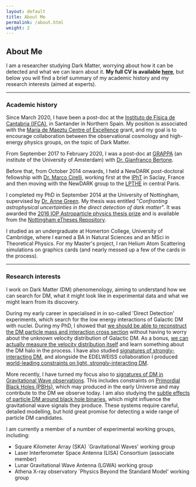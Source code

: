 ```yaml
---
layout: default
title: About Me
permalink: /about.html
weight: 2
---
```



## About Me

I am a researcher studying Dark Matter, worrying about how it can be detected and what we can learn about it. **My full CV is available [here](/assets/BradleyKAVANAGH-CV.pdf)**, but below you will find a brief summary of my academic history and my research interests (aimed at experts).
 
 ---------

### Academic history

Since March 2020, I have been a post-doc at the [Instituto de Física de Cantabria (IFCA)](https://ifca.unican.es/en-us#), in Santander in Northern Spain. My position is associated with the [María de Maeztu Centre of Excellence](https://ifca.unican.es/en-us/mdm/Description) grant, and my goal is to encourage collaboration between the observational cosmology and high-energy physics groups, on the topic of Dark Matter.

From September 2017 to February 2020, I was a post-doc at [GRAPPA](https://iop.fnwi.uva.nl/grappa/) (an institute of the University of Amsterdam) with [Dr. Gianfranco Bertone](http://gianfrancobertone.net).

Before that, from October 2014 onwards, I held a NewDARK post-doctoral fellowship with [Dr. Marco Cirelli](http://www.marcocirelli.net), working first at the [IPhT](http://ipht.cea.fr) in Saclay, France and then moving with the NewDARK group to the [LPTHE](http://www.lpthe.jussieu.fr) in central Paris.

I completed my PhD in September 2014 at the University of Nottingham, supervised by [Dr. Anne Green](http://anne-green.net/physics/Home.html). My thesis was entitled "*Confronting astrophysical uncertainties in the direct detection of dark matter*". It was awarded the [2016 IOP Astroparticle physics thesis prize](http://www.iop.org/activity/groups/subject/ap/prize/page_67116.html) and is available from the [Nottingham eTheses Repository](http://eprints.nottingham.ac.uk/14547/).

I studied as an undergraduate at Homerton College, University of Cambridge, where I earned a BA in Natural Sciences and an MSci in Theoretical Physics. For my Master's project, I ran Helium Atom Scattering simulations on graphics cards (and nearly messed up a few of the cards in the process).


-----------
### Research interests

I work on Dark Matter (DM) phenomenology, aiming to understand how we can search for DM, what it might look like in experimental data and what we might learn from its discovery. 

During my early career in specialised in in so-called 'Direct Detection' experiments, which search for the low energy interactions of Galactic DM with nuclei. During my PhD, I showed that [we should be able to reconstruct the DM particle mass and interaction cross section](https://arxiv.org/abs/1303.6868) without having to worry about the unknown velocity distribution of Galactic DM. As a bonus, [we can actually measure the velocity distribution itself](https://arxiv.org/abs/1312.1852) and learn something about the DM halo in the process. I have also studied [signatures of strongly-interacting DM](https://arxiv.org/abs/1712.04901), and alongside the EDELWEISS collaboration I produced [world-leading constraints on light, strongly-interacting DM](https://arxiv.org/abs/1901.03588). 

More recently, I have turned my focus also to [signatures of DM in Gravitational Wave observations](https://arxiv.org/abs/1907.10610). This includes constraints on [Primordial Black Holes (PBHs)](https://arxiv.org/abs/2007.10722), which may produced in the early Universe and may contribute to the DM we observe today. I am also studying the [subtle effects of particle DM around black hole binaries](https://arxiv.org/abs/2002.12811), which might influence the gravitational wave signals they produce. These systems require careful, detailed modelling, but hold great promise for detecting a wide range of particle DM candidates.

I am currently a member of a number of experimental working groups, including:
* Square Kilometer Array (SKA) `Gravitational Waves' working group  
* Laser Interferometer Space Antenna (LISA) Consortium (associate member)  
* Lunar Gravitational Wave Antenna (LGWA) working group  
* Athena X-ray observatory `Physics Beyond the Standard Model' working group